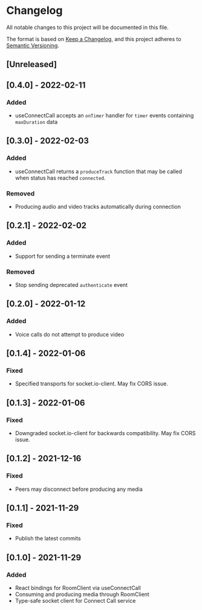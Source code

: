 # Changelog

All notable changes to this project will be documented in this file.

The format is based on [Keep a Changelog](https://keepachangelog.com/en/1.0.0/),
and this project adheres to [Semantic Versioning](https://semver.org/spec/v2.0.0.html).

## [Unreleased]

## [0.4.0] - 2022-02-11

### Added

- useConnectCall accepts an `onTimer` handler for `timer` events containing `maxDuration` data

## [0.3.0] - 2022-02-03

### Added

- useConnectCall returns a `produceTrack` function that may be called when status has reached `connected`.

### Removed

- Producing audio and video tracks automatically during connection

## [0.2.1] - 2022-02-02

### Added

- Support for sending a terminate event

### Removed

- Stop sending deprecated `authenticate` event

## [0.2.0] - 2022-01-12

### Added

- Voice calls do not attempt to produce video

## [0.1.4] - 2022-01-06

### Fixed

- Specified transports for socket.io-client. May fix CORS issue.

## [0.1.3] - 2022-01-06

### Fixed

- Downgraded socket.io-client for backwards compatibility. May fix CORS issue.

## [0.1.2] - 2021-12-16

### Fixed

- Peers may disconnect before producing any media

## [0.1.1] - 2021-11-29

### Fixed

- Publish the latest commits

## [0.1.0] - 2021-11-29

### Added

- React bindings for RoomClient via useConnectCall
- Consuming and producing media through RoomClient
- Type-safe socket client for Connect Call service
